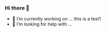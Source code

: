 ### Hi there 👋

- 🔭 I’m currently working on ... this is a test1
- 🤔 I’m looking for help with ...

<!--
**danregis/danregis** is a ✨ _special_ ✨ repository because its `README.md` (this file) appears on your GitHub profile.

Here are some ideas to get you started:


this is a test1
-this is also a test

- 🔭 I’m currently working on ... this is a test1
- 🌱 I’m currently learning ... this is a test 2
- 👯 I’m looking to collaborate on ...
- 🤔 I’m looking for help with ...
- 💬 Ask me about ...
- 📫 How to reach me: ...
- 😄 Pronouns: ...
- ⚡ Fun fact: ...
-->
